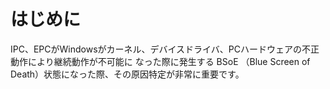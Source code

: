 # はじめに

IPC、EPCがWindowsがカーネル、デバイスドライバ、PCハードウェアの不正動作により継続動作が不可能に
なった際に発生する BSoE （Blue Screen of Death）状態になった際、その原因特定が非常に重要です。
